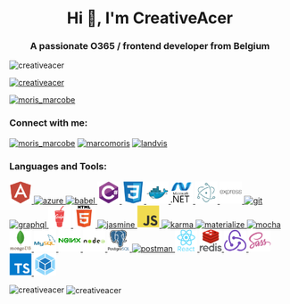 <h1 align="center">Hi 👋, I'm CreativeAcer</h1>
<h3 align="center">A passionate O365 / frontend developer from Belgium</h3>

<p align="left"> <img
        src="https://komarev.com/ghpvc/?username=creativeacer&label=Profile%20views&color=0e75b6&style=flat"
        alt="creativeacer" /> </p>

<p align="left"> <a href="https://github.com/ryo-ma/github-profile-trophy"><img
            src="https://github-profile-trophy.vercel.app/?username=creativeacer" alt="creativeacer" /></a> </p>

<p align="left"> <a href="https://twitter.com/moris_marcobe" target="blank"><img
            src="https://img.shields.io/twitter/follow/moris_marcobe?logo=twitter&style=for-the-badge"
            alt="moris_marcobe" /></a> </p>

<h3 align="left">Connect with me:</h3>
<p align="left">
    <a href="https://twitter.com/moris_marcobe" target="blank"><img align="center"
            src="https://cdn.jsdelivr.net/npm/simple-icons@3.0.1/icons/twitter.svg" alt="moris_marcobe" height="30"
            width="40" /></a>
    <a href="https://linkedin.com/in/marcomoris" target="blank"><img align="center"
            src="https://cdn.jsdelivr.net/npm/simple-icons@3.0.1/icons/linkedin.svg" alt="marcomoris" height="30"
            width="40" /></a>
    <a href="https://stackoverflow.com/users/landvis" target="blank"><img align="center"
            src="https://cdn.jsdelivr.net/npm/simple-icons@3.0.1/icons/stackoverflow.svg" alt="landvis" height="30"
            width="40" /></a>
</p>

<h3 align="left">Languages and Tools:</h3>
<p align="left"> <a href="https://angular.io" target="_blank"> <img
            src="https://github.com/devicons/devicon/raw/master/icons/angularjs/angularjs-plain.svg" alt="angularjs"
            width="40" height="40" /> </a> <a href="https://azure.microsoft.com/en-in/" target="_blank"> <img
            src="https://www.vectorlogo.zone/logos/microsoft_azure/microsoft_azure-icon.svg" alt="azure" width="40"
            height="40" /> </a> <a href="https://babeljs.io/" target="_blank"> <img
            src="https://www.vectorlogo.zone/logos/babeljs/babeljs-icon.svg" alt="babel" width="40" height="40" /> </a>
    <a href="https://www.w3schools.com/cs/" target="_blank"> <img
            src="https://github.com/devicons/devicon/raw/master/icons/csharp/csharp-original.svg" alt="csharp"
            width="40" height="40" /> </a> <a href="https://www.w3schools.com/css/" target="_blank"> <img
            src="https://github.com/devicons/devicon/raw/master/icons/css3/css3-original.svg" alt="css3"
            width="40" height="40" /> </a> <a href="https://www.docker.com/" target="_blank"> <img
            src="https://github.com/devicons/devicon/raw/master/icons/docker/docker-original.svg" alt="docker"
            width="40" height="40" /> </a> <a href="https://dotnet.microsoft.com/" target="_blank"> <img
            src="https://github.com/devicons/devicon/raw/master/icons/dot-net/dot-net-original-wordmark.svg"
            alt="dotnet" width="40" height="40" /> </a> <a href="https://www.electronjs.org" target="_blank"> <img
            src="https://github.com/devicons/devicon/raw/master/icons/electron/electron-original.svg" alt="electron"
            width="40" height="40" /> </a> <a href="https://expressjs.com" target="_blank"> <img
            src="https://github.com/devicons/devicon/raw/master/icons/express/express-original-wordmark.svg"
            alt="express" width="40" height="40" /> </a> <a href="https://git-scm.com/" target="_blank"> <img
            src="https://www.vectorlogo.zone/logos/git-scm/git-scm-icon.svg" alt="git" width="40" height="40" /> </a> <a
        href="https://graphql.org" target="_blank"> <img
            src="https://www.vectorlogo.zone/logos/graphql/graphql-icon.svg" alt="graphql" width="40" height="40" />
    </a> <a href="https://gulpjs.com" target="_blank"> <img
            src="https://github.com/devicons/devicon/raw/master/icons/gulp/gulp-plain.svg" alt="gulp" width="40"
            height="40" /> </a> <a href="https://www.w3.org/html/" target="_blank"> <img
            src="https://github.com/devicons/devicon/raw/master/icons/html5/html5-original-wordmark.svg" alt="html5"
            width="40" height="40" /> </a> <a href="https://jasmine.github.io/" target="_blank"> <img
            src="https://www.vectorlogo.zone/logos/jasmine/jasmine-icon.svg" alt="jasmine" width="40" height="40" />
    </a> <a href="https://developer.mozilla.org/en-US/docs/Web/JavaScript" target="_blank"> <img
            src="https://github.com/devicons/devicon/raw/master/icons/javascript/javascript-original.svg"
            alt="javascript" width="40" height="40" /> </a> <a href="https://karma-runner.github.io/latest/index.html"
        target="_blank"> <img
            src="https://raw.githubusercontent.com/detain/svg-logos/780f25886640cef088af994181646db2f6b1a3f8/svg/karma.svg"
            alt="karma" width="40" height="40" /> </a> <a href="https://materializecss.com/" target="_blank"> <img
            src="https://raw.githubusercontent.com/prplx/svg-logos/5585531d45d294869c4eaab4d7cf2e9c167710a9/svg/materialize.svg"
            alt="materialize" width="40" height="40" /> </a> <a href="https://mochajs.org" target="_blank"> <img
            src="https://www.vectorlogo.zone/logos/mochajs/mochajs-icon.svg" alt="mocha" width="40" height="40" /> </a>
    <a href="https://www.mongodb.com/" target="_blank"> <img
            src="https://github.com/devicons/devicon/raw/master/icons/mongodb/mongodb-original-wordmark.svg"
            alt="mongodb" width="40" height="40" /> </a> <a href="https://www.mysql.com/" target="_blank"> <img
            src="https://github.com/devicons/devicon/raw/master/icons/mysql/mysql-original-wordmark.svg" alt="mysql"
            width="40" height="40" /> </a> <a href="https://www.nginx.com" target="_blank"> <img
            src="https://github.com/devicons/devicon/raw/master/icons/nginx/nginx-original.svg" alt="nginx" width="40"
            height="40" /> </a> <a href="https://nodejs.org" target="_blank"> <img
            src="https://github.com/devicons/devicon/raw/master/icons/nodejs/nodejs-original-wordmark.svg" alt="nodejs"
            width="40" height="40" /> </a> <a href="https://www.postgresql.org" target="_blank"> <img
            src="https://github.com/devicons/devicon/raw/master/icons/postgresql/postgresql-original-wordmark.svg"
            alt="postgresql" width="40" height="40" /> </a> <a href="https://postman.com" target="_blank"> <img
            src="https://www.vectorlogo.zone/logos/getpostman/getpostman-icon.svg" alt="postman" width="40"
            height="40" /> </a> <a href="https://reactjs.org/" target="_blank"> <img
            src="https://github.com/devicons/devicon/raw/master/icons/react/react-original-wordmark.svg" alt="react"
            width="40" height="40" /> </a> <a href="https://redis.io" target="_blank"> <img
            src="https://github.com/devicons/devicon/raw/master/icons/redis/redis-original-wordmark.svg" alt="redis"
            width="40" height="40" /> </a> <a href="https://redux.js.org" target="_blank"> <img
            src="https://github.com/devicons/devicon/raw/master/icons/redux/redux-original.svg" alt="redux" width="40"
            height="40" /> </a> <a href="https://sass-lang.com" target="_blank"> <img
            src="https://github.com/devicons/devicon/raw/master/icons/sass/sass-original.svg" alt="sass" width="40"
            height="40" /> </a> <a href="https://www.typescriptlang.org/" target="_blank"> <img
            src="https://github.com/devicons/devicon/raw/master/icons/typescript/typescript-original.svg"
            alt="typescript" width="40" height="40" /> </a> <a href="https://webpack.js.org" target="_blank"> <img
            src="https://github.com/devicons/devicon/raw/master/icons/webpack/webpack-original.svg" alt="webpack"
            width="40" height="40" /> </a> </p>

<p><img align="left"
        src="https://github-readme-stats.vercel.app/api/top-langs?username=creativeacer&show_icons=true&theme=gruvbox&locale=en&layout=compact"
        alt="creativeacer" /></p>

<p>&nbsp;<img align="center"
        src="https://github-readme-stats.vercel.app/api?username=creativeacer&show_icons=true&theme=gruvbox&locale=en"
        alt="creativeacer" /></p>

